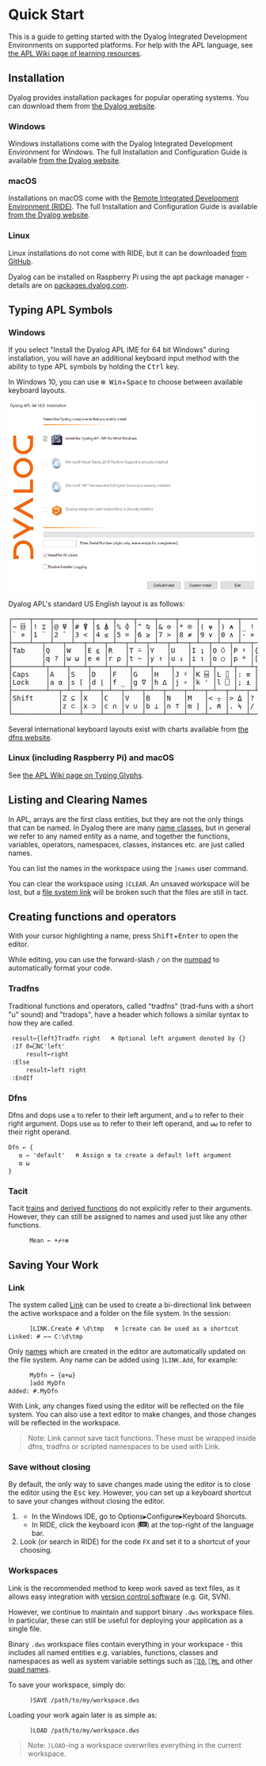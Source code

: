 # Quick Start
This is a guide to getting started with the Dyalog Integrated Development Environments on supported platforms. For help with the APL language, see [the APL Wiki page of learning resources](https://apl.wiki/Learning_resources).

## Installation
Dyalog provides installation packages for popular operating systems. You can download them from [the Dyalog website](https://www.dyalog.com/download-zone.htm).

### Windows
Windows installations come with the Dyalog Integrated Development Environment for Windows. The full Installation and Configuration Guide is available [from the Dyalog website](https://docs.dyalog.com/18.0/Dyalog%20for%20Microsoft%20Windows%20Installation%20and%20Configuration%20Guide.pdf).

### macOS
Installations on macOS come with the [Remote Integrated Development Environment (RIDE)](https://github.com/Dyalog/ride). The full Installation and Configuration Guide is available [from the Dyalog website](https://docs.dyalog.com/18.0/Dyalog%20for%20macOS%20Installation%20and%20Configuration%20Guide.pdf).

### Linux
Linux installations do not come with RIDE, but it can be downloaded [from GitHub](https://github.com/Dyalog/ride/releases/latest).

Dyalog can be installed on Raspberry Pi using the apt package manager - details are on [packages.dyalog.com](https://packages.dyalog.com/).

## Typing APL Symbols

### Windows
If you select "Install the Dyalog APL IME for 64 bit Windows" during installation, you will have an additional keyboard input method with the ability to type APL symbols by holding the <kbd>Ctrl</kbd> key. 

In Windows 10, you can use <kbd>⊞ Win</kbd>+<kbd>Space</kbd> to choose between available keyboard layouts.

![Windows installation options](img/installwin.png)

Dyalog APL's standard US English layout is as follows:
<pre class="language-APL" id="kbd-en-US">
┌────┬────┬────┬────┬────┬────┬────┬────┬────┬────┬────┬────┬────┬─────────┐
│~ ⌺ │! ⌶ │@ ⍫ │# ⍒ │$ ⍋ │% ⌽ │^ ⍉ │& ⊖ │* ⍟ │( ⍱ │) ⍲ │_ ! │+ ⌹ │Backspace│
│` ⋄ │1 ¨ │2 ¯ │3 < │4 ≤ │5 = │6 ≥ │7 > │8 ≠ │9 ∨ │0 ∧ │- × │= ÷ │         │
├────┴──┬─┴──┬─┴──┬─┴──┬─┴──┬─┴──┬─┴──┬─┴──┬─┴──┬─┴──┬─┴──┬─┴──┬─┴──┬──────┤
│Tab    │Q   │W   │E ⍷ │R   │T ⍨ │Y   │U   │I ⍸ │O ⍥ │P ⍣ │{ ⍞ │} ⍬ │| ⊣   │
│       │q ? │w ⍵ │e ∊ │r ⍴ │t ~ │y ↑ │u ↓ │i ⍳ │o ○ │p * │[ ← │] → │\ ⊢   │
├───────┴┬───┴┬───┴┬───┴┬───┴┬───┴┬───┴┬───┴┬───┴┬───┴┬───┴┬───┴┬───┴──────┤
│Caps    │A   │S   │D   │F   │G   │H   │J ⍤ │K ⌸ │L ⌷ │: ≡ │" ≢ │Enter     │
│Lock    │a ⍺ │s ⌈ │d ⌊ │f _ │g ∇ │h ∆ │j ∘ │k ' │l ⎕ │; ⍎ │' ⍕ │          │
├────────┴──┬─┴──┬─┴──┬─┴──┬─┴──┬─┴──┬─┴──┬─┴──┬─┴──┬─┴──┬─┴──┬─┴──────────┤
│Shift      │Z ⊆ │X   │C   │V   │B   │N   │M   │< ⍪ │> ⍙ │? ⍠ │Shift       │
│           │z ⊂ │x ⊃ │c ∩ │v ∪ │b ⊥ │n ⊤ │m | │, ⍝ │. ⍀ │/ ⌿ │            │
└───────────┴────┴────┴────┴────┴────┴────┴────┴────┴────┴────┴────────────┘
</pre>
Several international keyboard layouts exist with charts available from [the dfns website](https://dfns.dyalog.com/n_keyboards.htm).

### Linux (including Raspberry Pi) and macOS
See [the APL Wiki page on Typing Glyphs](https://apl.wiki/Typing_glyphs).

## Listing and Clearing Names
In APL, arrays are the first class entities, but they are not the only things that can be named. In Dyalog there are many [name classes](http://help.dyalog.com/latest/#Language/System%20Functions/nc.htm), but in general we refer to any named entity as a name, and together the functions, variables, operators, namespaces, classes, instances etc. are just called names.

You can list the names in the workspace using the `]names` user command.

You can clear the workspace using `)CLEAR`. An unsaved workspace will be lost, but a [file system link](#link) will be broken such that the files are still in tact.

## Creating functions and operators
With your cursor highlighting a name, press <kbd>Shift</kbd>+<kbd>Enter</kbd> to open the editor.

While editing, you can use the forward-slash `/` on the [numpad](https://en.wikipedia.org/wiki/Numeric_keypad) to automatically format your code.

### Tradfns
Traditional functions and operators, called "tradfns" (trad-funs with a short "u" sound) and "tradops", have a header which follows a similar syntax to how they are called.
```APL
 result←{left}Tradfn right   ⍝ Optional left argument denoted by {}
 :If 0=⎕NC'left'
     result←right
 :Else
     result←left right
 :EndIf
```

### Dfns
Dfns and dops use `⍺` to refer to their left argument, and `⍵` to refer to their right argument. Dops use `⍺⍺` to refer to their left operand, and `⍵⍵` to refer to their right operand.
```APL
Dfn ← {
   ⍺ ← 'default'   ⍝ Assign ⍺ to create a default left argument
   ⍺ ⍵
}
```

### Tacit
Tacit [trains](https://apl.wiki/Tacit_programming#Trains) and [derived functions](https://apl.wiki/Tacit_programming#Derived_functions) do not explicitly refer to their arguments. However, they can still be assigned to names and used just like any other functions.
```APL
      Mean ← +⌿÷≢
```

## Saving Your Work

### Link
The system called [Link](https://github.com/dyalog/link) can be used to create a bi-directional link between the active workspace and a folder on the file system. In the session:
```APL
      ]LINK.Create # \d\tmp   ⍝ ]create can be used as a shortcut
Linked: # ←→ C:\d\tmp
```
Only [names]() which are created in the editor are automatically updated on the file system. Any name can be added using `]LINK.Add`, for example:
```APL
      MyDfn ← {⍺+⍵}
      ]add MyDfn
Added: #.MyDfn
```
With Link, any changes fixed using the editor will be reflected on the file system. You can also use a text editor to make changes, and those changes will be reflected in the workspace.

> Note: Link cannot save tacit functions. These must be wrapped inside dfns, tradfns or scripted namespaces to be used with Link.

### Save without closing
By default, the only way to save changes made using the editor is to close the editor using the <kbd>Esc</kbd> key. However, you can set up a keyboard shortcut to save your changes without closing the editor. 

1. 
	* In the Windows IDE, go to Options▸Configure▸Keyboard Shorcuts. 
	* In RIDE, click the keyboard icon (<img alt="mini keyboard logo" src="/img/kbdmini.svg" width="15px">) at the top-right of the language bar. 
1. Look (or search in RIDE) for the code `FX` and set it to a shortcut of your choosing.

### Workspaces
Link is the recommended method to keep work saved as text files, as it allows easy integration with [version control software](https://betterexplained.com/articles/a-visual-guide-to-version-control/) (e.g. Git, SVN).

However, we continue to maintain and support binary `.dws` workspace files. In particular, these can still be useful for deploying your application as a single file.

Binary `.dws` workspace files contain everything in your workspace - this includes all named entities e.g. variables, functions, classes and namespaces as well as system variable settings such as [`⎕IO`](https://aplwiki.com/wiki/Index_origin), [`⎕ML`](https://aplwiki.com/wiki/Migration_level) and other [quad names](https://aplwiki.com/wiki/Quad_name).

To save your workspace, simply do:
```APL
      )SAVE /path/to/my/workspace.dws
```

Loading your work again later is as simple as:
```APL
      )LOAD /path/to/my/workspace.dws
```

> Note: `)LOAD`-ing a workspace overwrites everything in the current workspace.